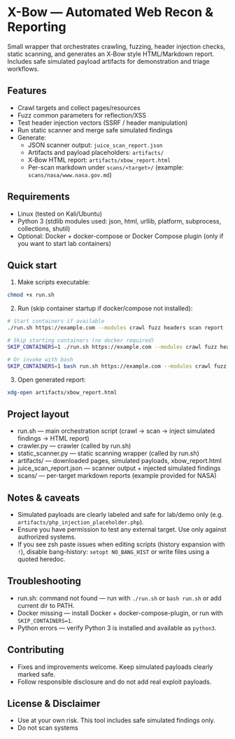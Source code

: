 # X-Bow — Automated Web Recon & Reporting

Small wrapper that orchestrates crawling, fuzzing, header injection checks, static scanning, and generates an X‑Bow style HTML/Markdown report. Includes safe simulated payload artifacts for demonstration and triage workflows.

## Features
- Crawl targets and collect pages/resources
- Fuzz common parameters for reflection/XSS
- Test header injection vectors (SSRF / header manipulation)
- Run static scanner and merge safe simulated findings
- Generate:
  - JSON scanner output: `juice_scan_report.json`
  - Artifacts and payload placeholders: `artifacts/`
  - X‑Bow HTML report: `artifacts/xbow_report.html`
  - Per-scan markdown under `scans/<target>/` (example: `scans/nasa/www.nasa.gov.md`)

## Requirements
- Linux (tested on Kali/Ubuntu)
- Python 3 (stdlib modules used: json, html, urllib, platform, subprocess, collections, shutil)
- Optional: Docker + docker-compose or Docker Compose plugin (only if you want to start lab containers)

## Quick start
1. Make scripts executable:
```bash
chmod +x run.sh
```

2. Run (skip container startup if docker/compose not installed):
```bash
# Start containers if available
./run.sh https://example.com --modules crawl fuzz headers scan report --out scans/example

# Skip starting containers (no docker required)
SKIP_CONTAINERS=1 ./run.sh https://example.com --modules crawl fuzz headers scan report --out scans/example

# Or invoke with bash
SKIP_CONTAINERS=1 bash run.sh https://example.com --modules crawl fuzz headers scan report --out scans/example
```

3. Open generated report:
```bash
xdg-open artifacts/xbow_report.html
```

## Project layout
- run.sh — main orchestration script (crawl → scan → inject simulated findings → HTML report)
- crawler.py — crawler (called by run.sh)
- static_scanner.py — static scanning wrapper (called by run.sh)
- artifacts/ — downloaded pages, simulated payloads, xbow_report.html
- juice_scan_report.json — scanner output + injected simulated findings
- scans/ — per-target markdown reports (example provided for NASA)

## Notes & caveats
- Simulated payloads are clearly labeled and safe for lab/demo only (e.g. `artifacts/php_injection_placeholder.php`).
- Ensure you have permission to test any external target. Use only against authorized systems.
- If you see zsh paste issues when editing scripts (history expansion with `!`), disable bang-history: `setopt NO_BANG_HIST` or write files using a quoted heredoc.

## Troubleshooting
- run.sh: command not found — run with `./run.sh` or `bash run.sh` or add current dir to PATH.
- Docker missing — install Docker + docker-compose-plugin, or run with `SKIP_CONTAINERS=1`.
- Python errors — verify Python 3 is installed and available as `python3`.

## Contributing
- Fixes and improvements welcome. Keep simulated payloads clearly marked safe.
- Follow responsible disclosure and do not add real exploit payloads.

## License & Disclaimer
- Use at your own risk. This tool includes safe simulated findings only.
- Do not scan systems
